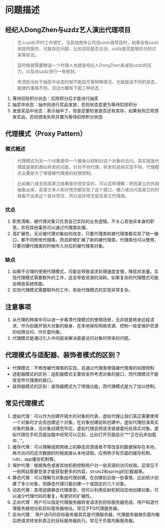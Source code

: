 # 问题描述

## 经纪人DongZhen与uzdz艺人演出代理项目

> 艺人uzdz平时工作很忙，当其他商务公司找uzdz做项目时，如果全有uzdz来提供服务，可能存在问题，比如合同是否合法、uzdz是否能够应付的过来等状况。

> 这时候就需要聘请一个代理人也就是经纪人DongZhen来减轻uzdz的压力，以及对uzdz进行一些规划。

> 考虑到当处于抽奖中状态时就不能投币等特殊情况，也就是说不同的状态，能做的事情不同。活动大概有下面三种状态：

1. 等待扣除积分状态：扣除积分后才能进行抽奖
2. 抽奖中状态：抽中则进行奖品发放，否则状态变更为等待扣除积分
3. 发放奖品中状态：表示抽中了，但是还要检查是否还有库存，如果有则正常颁发奖品，否则颁发失败并置为等待扣除积分状态

## 代理模式（Proxy Pattern）

### 模式概述

> 代理模式为另一个对象提供一个替身以控制对这个对象的访问。其实就是代理就是做到类似转发的功能，针对不同代理，转发的具体实现不同。代理模式主要是为了增强被代理类的权限控制。

> 比如猪八戒去找高翠兰结果是孙悟空变的，可以这样理解：把高翠兰的外貌抽象出来，高翠兰本人和孙悟空都实现了这个接口，猪八戒访问高翠兰的时候看不出来这个是孙悟空，所以说孙悟空是高翠兰代理类。

### 优点
1. 职责清晰，被代理对象只负责自己实际的业务逻辑，不关心其他非本身的职责。并将其他事务可以通过代理类处理。
2. 高扩展性，无论被代理对象如何改变，只要代理类和被代理类都实现了统一接口，都不同修改代理类，而且即使扩展了新的被代理类，代理类也可以使用，只要创建代理类的时候传入对应的被代理类对象。

### 缺点
1. 如果不合理的使用代理模式，可能会导致请求处理速度变慢，降低并发量。实现代理模式需要额外的工作，这会导致资源的消耗，如果复杂的代理模式可能会降低系统性能。
2. 实现代理模式需要额外的工作，有些代理模式的实现非常复杂。

## 注意事项
1. 从代理的种类中可以进一步看清代理模式的使用场景，无非就是转发远程请求、作为创建开销大对象的替身、在本地保存网络资源、控制一些受保护资源的权限访问、作负载均衡。
2. 代理模式是通过引入中间层来解决直接访问对象时带来的问题。

## 代理模式与适配器、装饰者模式的区别？
* 代理模式：不修改被代理类的实现，且通过代理类增强被代理类的权限控制
* 适配器模式的区别：适配器模式主要改变所考虑对象的接口，而代理模式不能改变所代理类的接口。
* 装饰器模式的区别：装饰器模式为了增强功能，而代理模式是为了加以控制。

## 常见代理模式
1. 虚拟代理：可以作为创建开销大的对象的代表，虚拟代理让我们真正需要使用一个对象时才会去创建这个对象。在对象创建前和创建中，虚拟代理扮演真实对象的替身，当对象创建完毕后，虚拟代理会把请求直接委托给真实对象。虚拟代理在手机页面加载中经常可以见到，比如打开页面显示"**正在玩命加载中..."。
2. 缓存代理：可以理解成把网络上的静态资源或者不常改变的数据保存在本地，再次访问的这次数据的时候直接从本地读取。应用例子有页面的缓存机制、cdn、app缓存机制等。
3. 保护代理：根据角色或者其他机制控制用户对一些资源的访问权限。这常见于一些网站需要登录才能获取更多的内容，struts2和spring的拦截器等。
4. 静态代理：可以理解为对象由代理创建，在创建前后做一些事情，比如统计创建了多少对象，但静态代理只能创建一个或固定的几个对象。
5. 动态代理：其用途跟静态代理类型，但可以利用反射机制动态地创建对象，可以减少代理代码的重复，有更好的扩展性。
6. 正向代理：用户可以指定代理服务器转发请求到目标服务器完成，用户知道代理服务器地址和目标服务器地址。常见于FQ代理服务器。
7. 反向代理： 用户访问的目标服务器其实是代理服务器，代理服务器做负载均衡后把请求转发到真正的目标服务器执行。常见于负载均衡服务器。